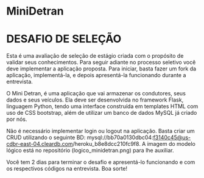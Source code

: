 # MiniDetran

# DESAFIO DE SELEÇÃO

Esta é uma avaliação de seleção de estágio criada com o propósito de validar seus conhecimentos. Para seguir adiante no processo seletivo você deve implementar a aplicação proposta. Para iniciar, basta fazer um fork da aplicação, implementá-la, e depois apresentá-la funcionando durante a entrevista. 

O Mini Detran, é uma aplicação que vai armazenar os condutores, seus dados e seus veículos. Ela deve ser desenvolvida no framework Flask, linguagem Python, tendo uma interface construída em templates HTML com uso de CSS bootstrap, além de utilizar um banco de dados MySQL já criado por nós. 

Não é necessário implementar login ou logout na aplicação. Basta criar um CRUD utilizando o seguinte BD: mysql://bb70a0130dbc04:f3140c45@us-cdbr-east-04.cleardb.com/heroku_b8e8dcc210fc9f8. A imagem do modelo lógico está no repositório (logico_minidetran.png) para lhe auxiliar.

Você tem 2 dias para terminar o desafio e apresentá-lo funcionando e com os respectivos códigos na entrevista. Boa sorte!

